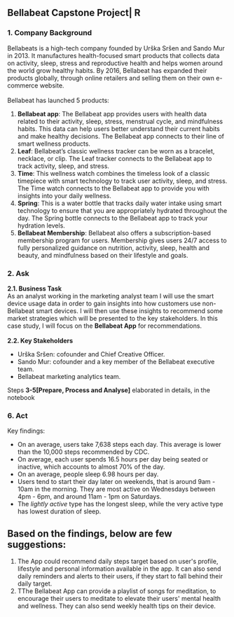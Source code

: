 <h2> Bellabeat Capstone Project| R </h2>
  <h3> 1. Company Background </h3>
  <p>  Bellabeats is a high-tech company founded by Urška Sršen and Sando Mur in 2013.
    It manufactures health-focused smart products that collects data on activity, sleep, stress and reproductive health and helps women around the world grow healthy habits. 
    By 2016, Bellabeat has expanded their products globally, through online retailers and selling them on their own e-commerce website.
    <br>
  <br> Bellabeat has launched 5 products:
    <ol>
  <li><b>Bellabeat app</b>: The Bellabeat app provides users with health data related to their activity, sleep, stress, menstrual cycle, and mindfulness habits.
    This data can help users better understand their current habits and make healthy decisions. The Bellabeat app connects to their line of smart wellness products.</li>
  <li><b>Leaf</b>: Bellabeat’s classic wellness tracker can be worn as a bracelet, necklace, or clip. The Leaf tracker connects to the Bellabeat app to track activity, sleep, and stress.</li>
  <li><b>Time</b>: This wellness watch combines the timeless look of a classic timepiece with smart technology to track user activity, sleep, and stress.
    The Time watch connects to the Bellabeat app to provide you with insights into your daily wellness.</li>
  <li><b>Spring</b>: This is a water bottle that tracks daily water intake using smart technology to ensure that you are appropriately hydrated throughout the day. 
    The Spring bottle connects to the Bellabeat app to track your hydration levels.</li>
  <li><b>Bellabeat Membership</b>: Bellabeat also offers a subscription-based membership program for users.
    Membership gives users 24/7 access to fully personalized guidance on nutrition, activity, sleep, health and beauty, and mindfulness based on their lifestyle and goals.</li>
    </ol>
  </p>
  <h3> 2. Ask </h3>
  <p> <b>2.1. Business Task</b>
  <br>
  As an analyst working in the marketing analyst team I will use the smart device usage data in order to gain insights into how customers use non-Bellabeat smart devices. I will then use these insights to recommend some market strategies which will be presented to the key stakeholders.
  In this case study, I will focus on the <b>Bellabeat App</b> for recommendations.
  <br>
   <br> <b>2.2. Key Stakeholders</b>
    <br>
    <ul>
      <li>Urška Sršen: cofounder and Chief Creative Officer.</li>
      <li>Sando Mur: cofounder and a key member of the Bellabeat executive team.</li>
      <li>Bellabeat marketing analytics team.</li>
    </ul>
  </p>
  <p> Steps <b>3-5[Prepare, Process and Analyse]</b> elaborated in details, in the notebook</p>
  
  <h3>6. Act </h3>
  <p>
    Key findings: <br> 
    <ul>
      <li>On an average, users take 7,638 steps each day. This average is lower than the 10,000 steps recommended by CDC.</li>
      <li>On average, each user spends 16.5 hours per day being seated or inactive, which accounts to almost 70% of the day.</li>
      <li>On an average, people sleep 6.98 hours per day.</li>
      <li>Users tend to start their day later on weekends, that is around 9am - 10am in the morning. They are most active on Wednesdays between 4pm - 6pm, and around 11am - 1pm on Saturdays.</li>
      <li>The <i>lightly active</i> type has the longest sleep, while the very active type has lowest duration of sleep.</li>
    </ul>
  </p>
  <p>
    <h2>Based on the findings, below are few suggestions:</h2>
    <ol>
      <li>The App could recommend daily steps target based on user's profile, lifestyle and personal information available in the app.
        It can also send daily reminders and alerts to their users, if they start to fall behind their daily target.</li>
       <li>TThe Bellabeat App can provide a playlist of songs for meditation, to encourage their users to meditate to elevate their users' mental health and wellness. 
         They can also send weekly health tips on their device.</li>
    </ol>
  </p>
  
